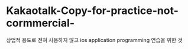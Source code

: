 # Kakaotalk-Copy-for-practice-not-cormmercial-
상업적 용도로 전혀 사용하지 않고 ios application programming 연습을 위한 것
